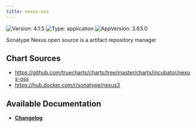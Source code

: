 ```yaml
---
title: nexus-oss
---
```


![Version: 4.1.5](https://img.shields.io/badge/Version-4.1.5-informational?style=flat-square) ![Type: application](https://img.shields.io/badge/Type-application-informational?style=flat-square) ![AppVersion: 3.63.0](https://img.shields.io/badge/AppVersion-3.63.0-informational?style=flat-square)

Sonatype Nexus open source is a artifact repository manager

## Chart Sources

- https://github.com/truecharts/charts/tree/master/charts/incubator/nexus-oss
- https://hub.docker.com/r/sonatype/nexus3

## Available Documentation

- [**Changelog**](./CHANGELOG.md)
